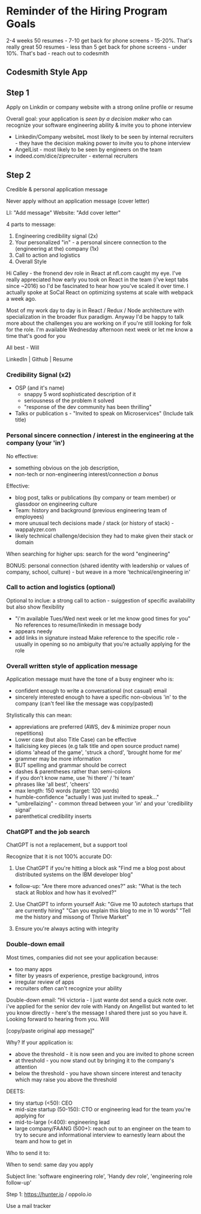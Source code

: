 # Reminder of the Hiring Program Goals

2-4 weeks
50 resumes - 7-10 get back for phone screens - 15-20%.  That's really great
50 resumes - less than 5 get back for phone screens - under 10%.  That's bad - reach out to codesmith

## Codesmith Style App

## Step 1
Apply on Linkdin or company website with a strong online profile or resume

Overall goal: your application is *seen by a decision maker* who can recognize your software engineering ability & invite you to phone interview

- Linkedin/Company websiteL most likely to be seen by internal recruiters - they have the decision making power to invite you to phone interview
- AngelList - most likely to be seen by engineers on the team
- indeed.com/dice/ziprecruiter - external recruiters

## Step 2
Credible & personal application message

Never apply without an application message (cover letter)

LI: "Add message"
Website: "Add cover letter"

4 parts to message:
1. Engineering credibility signal (2x)
2. Your personalized "in" - a personal sincere connection to the (engineering at the) company (1x)
3. Call to action and logistics
4. Overall Style

Hi Calley - the fronend dev role in React at nfl.com caught my eye.  I've really appreciated how early you took on React in the team (i've kept tabs since ~2016) so I'd be fascinated to hear how you've scaled it over time.  I actually spoke at SoCal React on optimizing systems at scale with webpack a week ago.

Most of my work day to day is in React / Redux / Node architecture with specialization in the broader flux paradigm.  Anyway I'd be happy to talk more about the challenges you are working on if you're still looking for folk for the role.  I'm available Wednesday afternoon next week or let me know a time that's good for you

All best - Will

LinkedIn | Github | Resume

### Credibility Signal (x2)
- OSP (and it's name)
  - snappy 5 word sophisticated description of it
  - seriousness of the problem it solved
  - "response of the dev community has been thrilling"
- Talks or publication s - "Invited to speak on Microservices" (Include talk title)

### Personal sincere connection / interest in the engineering at the company (your 'in')
No effective: 
- something obvious on the job description, 
- non-tech or non-engineering interest/connection *a bonus*

Effective:
- blog post, talks or publications (by company or team member) or glassdoor on engineering culture
- Team: history and background (previous engineering team of employees)
- more unusual tech decisions made / stack (or history of stack) - wappalyzer.com
- likely technical challenge/decision they had to make given their stack or domain

When searching for higher ups: search for the word "engineering"

BONUS: personal connection (shared identity with leadership or values of company, school, culture) - but weave in a more 'technical/engineering in'

### Call to action and logistics (optional)
Optional to inclue:
a strong call to action - suiggestion of specific availability but also show flexibility
  - "i'm available Tues/Wed next week or let me know good times for you"
No references to resume/linkedin in message body
  - appears needy
  - add links in signature instead
Make reference to the specific role - usually in opening so no ambiguity that you're actually applying for the role

### Overall written style of application message
Application message must have the tone of a busy engineer who is:
- confident enough to write a conversational (not casual) email
- sincerely interested enough to have a specific non-obvious 'in' to the company (can't feel like the message was copy/pasted)

Stylistically this can mean:
- appreviations are preferred (AWS, dev & minimize proper noun repetitions)
- Lower case (but also Title Case) can be effective
- Italicising key pieces (e.g talk title and open source product name)
- idioms 'ahead of the game', 'struck a chord', 'brought home for me'
- grammer may be more information
- BUT spelling and grammar should be correct
- dashes & parentheses rather than semi-colons
- if you don't know name, use 'hi there' / 'hi team'
- phrases like 'all best', 'cheers'
- max length: 150 words (target: 120 words)
- humble-confidence "actually I was just invited to speak..."
- "umbrellaizing" - common thread between your 'in' and your 'credibility signal'
- parenthetical credibility inserts

### ChatGPT and the job search

ChatGPT is not a replacement, but a support tool

Recognize that it is not 100% accurate
DO:
1. Use ChatGPT if you're hitting a block
ask "Find me a blog post about distributed systems on the IBM developer blog"
- follow-up: "Are there more advanced ones?"
ask: "What is the tech stack at Roblox and how has it evolved?"

2. Use ChatGPT to inform yourself
Ask: "Give me 10 autotech startups that are currently hiring"
"Can you explain this blog to me in 10 words"
"Tell me the history and missong of Thrive Market"

3. Ensure you're always acting with integrity

### Double-down email
Most times, companies did not see your application because:
- too many apps
- filter by yeasrs of experience, prestige background, intros
- irregular review of apps
- recruiters often can't recognize your ability

Double-down email:
"Hi victoria - I just wante dot send a quick note over.  i've applied for the senior dev role with Handy on Angellist but wanted to let you know directly - here's the message I shared there just so you have it.  Looking forward to hearing from you.  Will

[copy/paste original app message]"

Why?  If your application is:
- above the threshold - it is now seen and you are invited to phone screen
- at threshold - you now stand out by bringing it to the company's attention
- below the threshold - you have shown sincere interest and tenacity which may raise you above the threshold



DEETS:
- tiny startup (<50): CEO
- mid-size startup (50-150): CTO or engineering lead for the team you're applying for
- mid-to-large (<400): engineering lead
- large company/FAANG (500+): reach out to an engineer on the team to try to secure and informational interview to earnestly learn about the team and how to get in

Who to send it to:

When to send: same day you apply

Subject line: 'software engineering role', 'Handy dev role', 'engineering role follow-up'

Step 1: https://hunter.io / oppolo.io

Use a mail tracker

